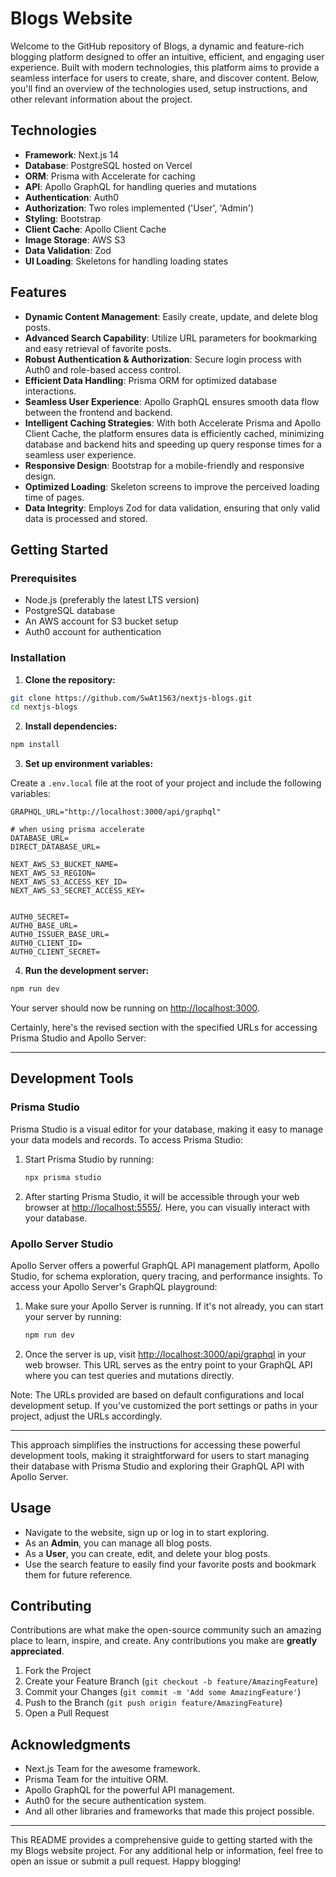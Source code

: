 # Blogs Website

Welcome to the GitHub repository of Blogs, a dynamic and feature-rich blogging platform designed to offer an intuitive, efficient, and engaging user experience. Built with modern technologies, this platform aims to provide a seamless interface for users to create, share, and discover content. Below, you'll find an overview of the technologies used, setup instructions, and other relevant information about the project.

## Technologies 

- **Framework**: Next.js 14
- **Database**: PostgreSQL hosted on Vercel
- **ORM**: Prisma with Accelerate for caching
- **API**: Apollo GraphQL for handling queries and mutations
- **Authentication**: Auth0
- **Authorization**: Two roles implemented ('User', 'Admin')
- **Styling**: Bootstrap
- **Client Cache**: Apollo Client Cache
- **Image Storage**: AWS S3
- **Data Validation**: Zod
- **UI Loading**: Skeletons for handling loading states

## Features

- **Dynamic Content Management**: Easily create, update, and delete blog posts.
- **Advanced Search Capability**: Utilize URL parameters for bookmarking and easy retrieval of favorite posts.
- **Robust Authentication & Authorization**: Secure login process with Auth0 and role-based access control.
- **Efficient Data Handling**: Prisma ORM for optimized database interactions.
- **Seamless User Experience**: Apollo GraphQL ensures smooth data flow between the frontend and backend.
- **Intelligent Caching Strategies**: With both Accelerate Prisma and Apollo Client Cache, the platform ensures data is efficiently cached, minimizing database and backend hits and speeding up query response times for a seamless user experience.
- **Responsive Design**: Bootstrap for a mobile-friendly and responsive design.
- **Optimized Loading**: Skeleton screens to improve the perceived loading time of pages.
- **Data Integrity**: Employs Zod for data validation, ensuring that only valid data is processed and stored.

## Getting Started

### Prerequisites

- Node.js (preferably the latest LTS version)
- PostgreSQL database
- An AWS account for S3 bucket setup
- Auth0 account for authentication

### Installation

1. **Clone the repository:**

```bash
git clone https://github.com/SwAt1563/nextjs-blogs.git
cd nextjs-blogs
```

2. **Install dependencies:**

```bash
npm install
```

3. **Set up environment variables:**

Create a `.env.local` file at the root of your project and include the following variables:

```env
GRAPHQL_URL="http://localhost:3000/api/graphql"

# when using prisma accelerate
DATABASE_URL=
DIRECT_DATABASE_URL=

NEXT_AWS_S3_BUCKET_NAME=
NEXT_AWS_S3_REGION=
NEXT_AWS_S3_ACCESS_KEY_ID=
NEXT_AWS_S3_SECRET_ACCESS_KEY=


AUTH0_SECRET=
AUTH0_BASE_URL=
AUTH0_ISSUER_BASE_URL=
AUTH0_CLIENT_ID=
AUTH0_CLIENT_SECRET=
```

4. **Run the development server:**

```bash
npm run dev
```

Your server should now be running on [http://localhost:3000](http://localhost:3000).


Certainly, here's the revised section with the specified URLs for accessing Prisma Studio and Apollo Server:

---

## Development Tools

### Prisma Studio

Prisma Studio is a visual editor for your database, making it easy to manage your data models and records. To access Prisma Studio:

1. Start Prisma Studio by running:

   ```bash
   npx prisma studio
   ```

2. After starting Prisma Studio, it will be accessible through your web browser at [http://localhost:5555/](http://localhost:5555/). Here, you can visually interact with your database.

### Apollo Server Studio

Apollo Server offers a powerful GraphQL API management platform, Apollo Studio, for schema exploration, query tracing, and performance insights. To access your Apollo Server's GraphQL playground:

1. Make sure your Apollo Server is running. If it's not already, you can start your server by running:

   ```bash
   npm run dev
   ```

2. Once the server is up, visit [http://localhost:3000/api/graphql](http://localhost:3000/api/graphql) in your web browser. This URL serves as the entry point to your GraphQL API where you can test queries and mutations directly.

Note: The URLs provided are based on default configurations and local development setup. If you've customized the port settings or paths in your project, adjust the URLs accordingly.

---

This approach simplifies the instructions for accessing these powerful development tools, making it straightforward for users to start managing their database with Prisma Studio and exploring their GraphQL API with Apollo Server.

## Usage

- Navigate to the website, sign up or log in to start exploring.
- As an **Admin**, you can manage all blog posts.
- As a **User**, you can create, edit, and delete your blog posts.
- Use the search feature to easily find your favorite posts and bookmark them for future reference.

## Contributing

Contributions are what make the open-source community such an amazing place to learn, inspire, and create. Any contributions you make are **greatly appreciated**.

1. Fork the Project
2. Create your Feature Branch (`git checkout -b feature/AmazingFeature`)
3. Commit your Changes (`git commit -m 'Add some AmazingFeature'`)
4. Push to the Branch (`git push origin feature/AmazingFeature`)
5. Open a Pull Request


## Acknowledgments

- Next.js Team for the awesome framework.
- Prisma Team for the intuitive ORM.
- Apollo GraphQL for the powerful API management.
- Auth0 for the secure authentication system.
- And all other libraries and frameworks that made this project possible.

---

This README provides a comprehensive guide to getting started with the my Blogs website project. For any additional help or information, feel free to open an issue or submit a pull request. Happy blogging!
